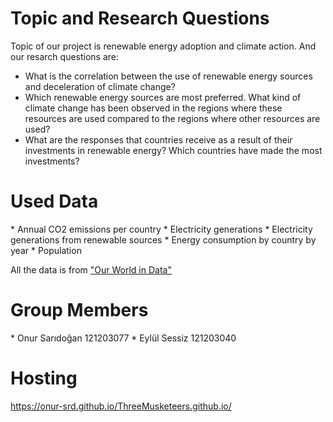 # Topic and Research Questions
Topic of our project is renewable energy adoption and climate action. And our resarch questions are:
*  ⁠What is the correlation between the use of renewable energy sources and deceleration of climate change? 
*  ⁠Which renewable energy sources are most preferred. What kind of climate change has been observed in the regions where these resources are used compared to the regions where other resources are used?
*  ⁠What are the responses that countries receive as a result of their investments in renewable energy? Which countries have made the most investments?

# Used Data
*⁠  ⁠Annual CO2 emissions per country
*⁠  ⁠Electricity generations 
*⁠  ⁠Electricity generations from renewable sources
*⁠  ⁠Energy consumption by country by year
*⁠  ⁠Population

All the data is from ["Our World in Data"](https://ourworldindata.org/)

# Group Members
*⁠  ⁠Onur Sarıdoğan 121203077
*⁠  ⁠Eylül Sessiz 121203040

# Hosting
https://onur-srd.github.io/ThreeMusketeers.github.io/
